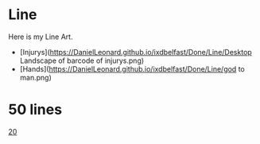 Line
========================
Here is my Line Art.


+ [Injurys](https://DanielLeonard.github.io/ixdbelfast/Done/Line/Desktop Landscape of barcode of injurys.png) 
+ [Hands](https://DanielLeonard.github.io/ixdbelfast/Done/Line/god to man.png) 

50 lines
========
[20](https://www.flickr.com/photos/136698258@N08/albums/72157657903170193)

